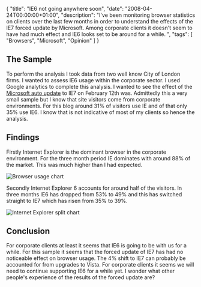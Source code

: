 {
  "title": "IE6 not going anywhere soon",
  "date": "2008-04-24T00:00:00+01:00",
  "description": "I've been monitoring browser statistics on clients over the last few months in order to understand the effects of the IE7 forced update by Microsoft. Among corporate clients it doesn't seem to have had much effect and IE6 looks set to be around for a while.  ",
  "tags": [
    "Browsers",
    "Microsoft",
    "Opinion"
  ]
}

## The Sample

To perform the analysis I took data from two well know City of London firms. I wanted to assess IE6 usage within the corporate sector. I used Google analytics to complete this analysis. I wanted to see the effect of the [Microsoft auto update][1] to IE7 on February 12th was. Admittedly this a very small sample but I know that site visitors come from corporate environments. For this blog around 31% of visitors use IE and of that only 35% use IE6. I know that is not indicative of most of my clients so hence the analysis. 

## Findings

Firstly Internet Explorer is the dominant browser in the corporate environment. For the three month period IE dominates with around 88% of the market. This was much higher than I had expected.

![Browser usage chart][2] 

Secondly Internet Explorer 6 accounts for around half of the visitors. In three months IE6 has dropped from 53% to 49% and this has switched straight to IE7 which has risen from 35% to 39%.

![Internet Explorer split chart][3] 

## Conclusion

For corporate clients at least it seems that IE6 is going to be with us for a while. For this sample it seems that the forced update of IE7 has had no noticeable effect on browser usage. The 4% shift to IE7 can probably be accounted for from upgrades to Vista. For corporate clients it seems we will need to continue supporting IE6 for a while yet. I wonder what other people's experience of the results of the forced update are?

 [1]: http://support.microsoft.com/default.aspx/kb/946202
 [2]: /images/articles/browser_usage.jpg
 [3]: /images/articles/ie_split.jpg
